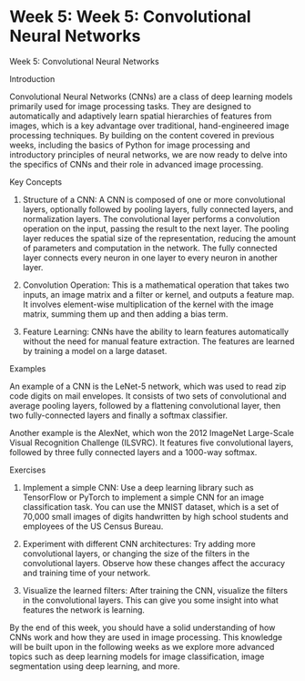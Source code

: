 # Week 5: Week 5: Convolutional Neural Networks

Week 5: Convolutional Neural Networks

Introduction

Convolutional Neural Networks (CNNs) are a class of deep learning models primarily used for image processing tasks. They are designed to automatically and adaptively learn spatial hierarchies of features from images, which is a key advantage over traditional, hand-engineered image processing techniques. By building on the content covered in previous weeks, including the basics of Python for image processing and introductory principles of neural networks, we are now ready to delve into the specifics of CNNs and their role in advanced image processing.

Key Concepts

1. Structure of a CNN: A CNN is composed of one or more convolutional layers, optionally followed by pooling layers, fully connected layers, and normalization layers. The convolutional layer performs a convolution operation on the input, passing the result to the next layer. The pooling layer reduces the spatial size of the representation, reducing the amount of parameters and computation in the network. The fully connected layer connects every neuron in one layer to every neuron in another layer.

2. Convolution Operation: This is a mathematical operation that takes two inputs, an image matrix and a filter or kernel, and outputs a feature map. It involves element-wise multiplication of the kernel with the image matrix, summing them up and then adding a bias term.

3. Feature Learning: CNNs have the ability to learn features automatically without the need for manual feature extraction. The features are learned by training a model on a large dataset.

Examples

An example of a CNN is the LeNet-5 network, which was used to read zip code digits on mail envelopes. It consists of two sets of convolutional and average pooling layers, followed by a flattening convolutional layer, then two fully-connected layers and finally a softmax classifier.

Another example is the AlexNet, which won the 2012 ImageNet Large-Scale Visual Recognition Challenge (ILSVRC). It features five convolutional layers, followed by three fully connected layers and a 1000-way softmax.

Exercises

1. Implement a simple CNN: Use a deep learning library such as TensorFlow or PyTorch to implement a simple CNN for an image classification task. You can use the MNIST dataset, which is a set of 70,000 small images of digits handwritten by high school students and employees of the US Census Bureau.

2. Experiment with different CNN architectures: Try adding more convolutional layers, or changing the size of the filters in the convolutional layers. Observe how these changes affect the accuracy and training time of your network.

3. Visualize the learned filters: After training the CNN, visualize the filters in the convolutional layers. This can give you some insight into what features the network is learning.

By the end of this week, you should have a solid understanding of how CNNs work and how they are used in image processing. This knowledge will be built upon in the following weeks as we explore more advanced topics such as deep learning models for image classification, image segmentation using deep learning, and more.